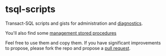 # tsql-scripts

Transact-SQL scripts and gists for administration and [diagnostics](./diagnostics/).

You'll also find some [management stored procedures](./stored-procedures/)

Feel free to use them and copy them. If you have significant improvements to propose, please fork the repo and propose a [pull request](https://docs.github.com/en/pull-requests/collaborating-with-pull-requests/proposing-changes-to-your-work-with-pull-requests/about-pull-requests).

